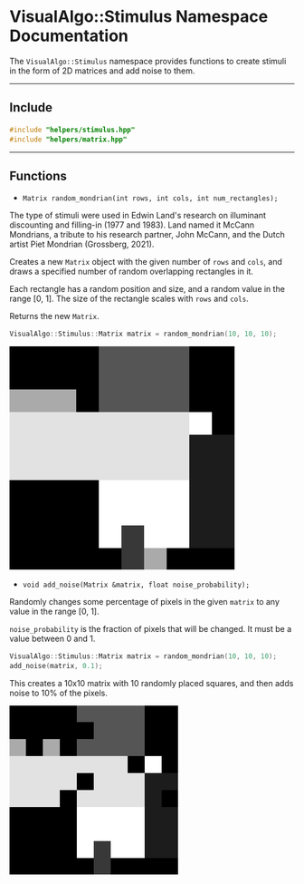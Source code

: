 # VisualAlgo::Stimulus Namespace Documentation

The `VisualAlgo::Stimulus` namespace provides functions to create stimuli in the form of 2D matrices and add noise to them.

---

## Include

```cpp
#include "helpers/stimulus.hpp"
#include "helpers/matrix.hpp"
```

---

## Functions

* `Matrix random_mondrian(int rows, int cols, int num_rectangles);`

The type of stimuli were used in Edwin Land's research on illuminant discounting and filling-in (1977 and 1983). Land named it McCann Mondrians, a tribute to his research partner, John McCann, and the Dutch artist Piet Mondrian (Grossberg, 2021).

Creates a new `Matrix` object with the given number of `rows` and `cols`, and draws a specified number of random overlapping rectangles in it.

Each rectangle has a random position and size, and a random value in the range [0, 1]. The size of the rectangle scales with `rows` and `cols`.

Returns the new `Matrix`.

```cpp
VisualAlgo::Stimulus::Matrix matrix = random_mondrian(10, 10, 10);
```
![random_mondrian](../images/helpers/stimulus/random_mondrian_10x10.png)

* `void add_noise(Matrix &matrix, float noise_probability);`

Randomly changes some percentage of pixels in the given `matrix` to any value in the range [0, 1].

`noise_probability` is the fraction of pixels that will be changed. It must be a value between 0 and 1.

```cpp
VisualAlgo::Stimulus::Matrix matrix = random_mondrian(10, 10, 10);
add_noise(matrix, 0.1);
```

This creates a 10x10 matrix with 10 randomly placed squares, and then adds noise to 10% of the pixels.

![add_noise](../images/helpers/stimulus/add_noise_0.1.png)
